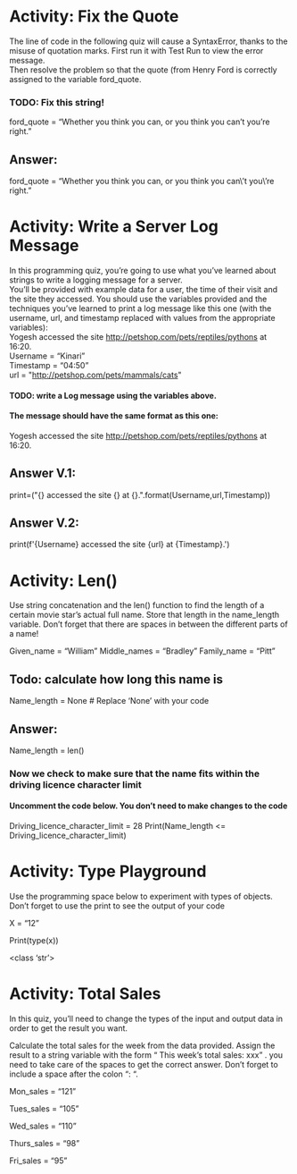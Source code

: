 # Activity:  Fix the Quote  

The line of code in the following quiz will cause a SyntaxError, thanks to the misuse of quotation marks.  First run it with Test Run to view the error message.  
Then resolve the problem so that the quote (from Henry Ford is correctly assigned to the variable ford_quote.  

### TODO: Fix this string!  

ford_quote = “Whether you think you can, or you think you can’t you’re right.”  

 ## Answer:  
 ford_quote = “Whether you think you can, or you think you can\’t you\’re right.”  

 

# Activity:  Write a Server Log Message

In this programming quiz, you’re going to use what you’ve learned about strings to write a logging message for a server.  
You’ll be provided with example data for a user, the time of their visit and the site they accessed. 
You should use the variables provided and the techniques you’ve learned to print a log message like this one (with the username, url, and timestamp 
replaced with values from the appropriate variables):  
Yogesh accessed the site http://petshop.com/pets/reptiles/pythons at 16:20.  
Username = “Kinari”  
Timestamp = “04:50”  
url = "http://petshop.com/pets/mammals/cats"     
#### TODO: write a Log message using the variables above.  
#### The message should have the same format as this one:  
Yogesh accessed the site http://petshop.com/pets/reptiles/pythons at 16:20.  
## Answer V.1:   
print=("{} accessed the site {} at {}.".format(Username,url,Timestamp))
## Answer V.2:   
print(f'{Username} accessed the site {url} at {Timestamp}.')   

# Activity:  Len()

Use string concatenation and the len() function to find the length of a certain movie star’s actual full name.  Store that length in the name_length variable. Don’t forget that there are spaces in between the different parts of a name!

Given_name = “William”
Middle_names = “Bradley”
Family_name = “Pitt”

## Todo: calculate how long this name is
Name_length = None  # Replace ‘None’ with your code
## Answer:  
Name_length = len()


### Now we check to make sure that the name fits within the driving licence character limit

#### Uncomment the code below.  You don’t need to make changes to the code

Driving_licence_character_limit = 28
Print(Name_length <= Driving_licence_character_limit)

 

 

# Activity:  Type Playground  

Use the programming space below to experiment with types of objects. Don’t forget to use the print to see the output of your code

X = “12”

Print(type(x))

<class ‘str’>

 

# Activity: Total Sales  

In this quiz, you’ll need  to change the types of the input and output data in order to get the result you want.

Calculate the total sales for the week from the data provided. Assign the result to a string variable with the form “ This week’s total sales: xxx” . you need to take care of the spaces to get the correct answer. Don’t forget  to include a space after the colon “: “.

Mon_sales = “121”

Tues_sales = “105”

Wed_sales = “110”

Thurs_sales = “98”

Fri_sales = “95”
